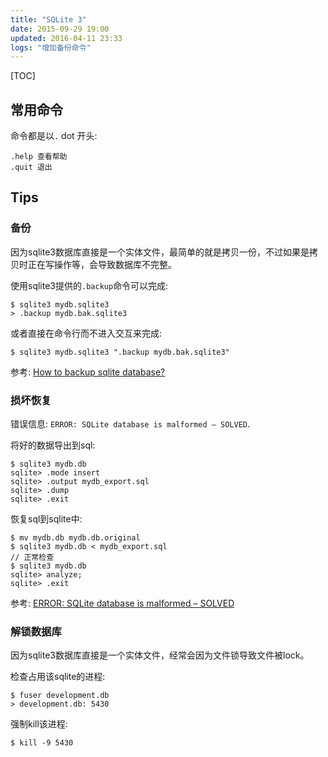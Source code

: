 ```yaml
---
title: "SQLite 3"
date: 2015-09-29 19:00
updated: 2016-04-11 23:33
logs: "增加备份命令"
---
```


[TOC]

## 常用命令 ##

命令都是以`.` dot 开头:

	.help 查看帮助
	.quit 退出

## Tips ##

### 备份 ###

因为sqlite3数据库直接是一个实体文件，最简单的就是拷贝一份，不过如果是拷贝时正在写操作等，会导致数据库不完整。

使用sqlite3提供的`.backup`命令可以完成:

	$ sqlite3 mydb.sqlite3
	> .backup mydb.bak.sqlite3

或者直接在命令行而不进入交互来完成:

	$ sqlite3 mydb.sqlite3 ".backup mydb.bak.sqlite3"

参考: [How to backup sqlite database?](http://stackoverflow.com/a/25684912/1276501)

### 损坏恢复 ###

错误信息: `ERROR: SQLite database is malformed – SOLVED`.

将好的数据导出到sql:

```
$ sqlite3 mydb.db
sqlite> .mode insert
sqlite> .output mydb_export.sql
sqlite> .dump
sqlite> .exit
```

恢复sql到sqlite中:

```
$ mv mydb.db mydb.db.original
$ sqlite3 mydb.db < mydb_export.sql
// 正常检查
$ sqlite3 mydb.db
sqlite> analyze;
sqlite> .exit
```

参考: [ERROR: SQLite database is malformed – SOLVED](http://www.froebe.net/blog/2015/05/27/error-sqlite-database-is-malformed-solved/)

### 解锁数据库    ###

因为sqlite3数据库直接是一个实体文件，经常会因为文件锁导致文件被lock。

检查占用该sqlite的进程:

```
$ fuser development.db
> development.db: 5430
```

强制kill该进程:

```
$ kill -9 5430
```

